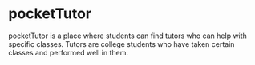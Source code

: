 # pocketTutor

pocketTutor is a place where students can find tutors who can help with specific classes. Tutors are college students who have taken certain classes and performed well in them.
